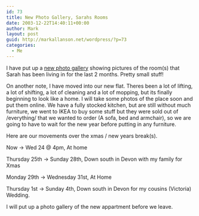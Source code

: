 ```yaml
---
id: 73
title: New Photo Gallery, Sarahs Rooms
date: 2003-12-22T14:40:11+00:00
author: Mark
layout: post
guid: http://markallanson.net/wordpress/?p=73
categories:
  - Me
---
```

I have put up a [new photo gallery](http://www.markallanson.net/images/index.cgi?gallery=UK%202003/Sarahs%20Rooms%20December%202003) showing pictures of the room(s) that Sarah has been living in for the last 2 months. Pretty small stuff!

On another note, I have moved into our new flat. Theres been a lot of lifting, a lot of shifting, a lot of cleaning and a lot of mopping, but its finally beginning to look like a home. I will take some photos of the place soon and put them online. We have a fully stocked kitchen, but are still without much furniture, we went to IKEA to buy some stuff but they were sold out of /everything/ that we wanted to order (A sofa, bed and armchair), so we are going to have to wait for the new year before putting in any furniture.

Here are our movements over the xmas / new years break(s).

Now -> Wed 24 @ 4pm, At home
  
Thursday 25th -> Sunday 28th, Down south in Devon with my family for Xmas
  
Monday 29th -> Wednesday 31st, At Home
  
Thursday 1st -> Sunday 4th, Down south in Devon for my cousins (Victoria) Wedding.

I will put up a photo gallery of the new appartment before we leave.